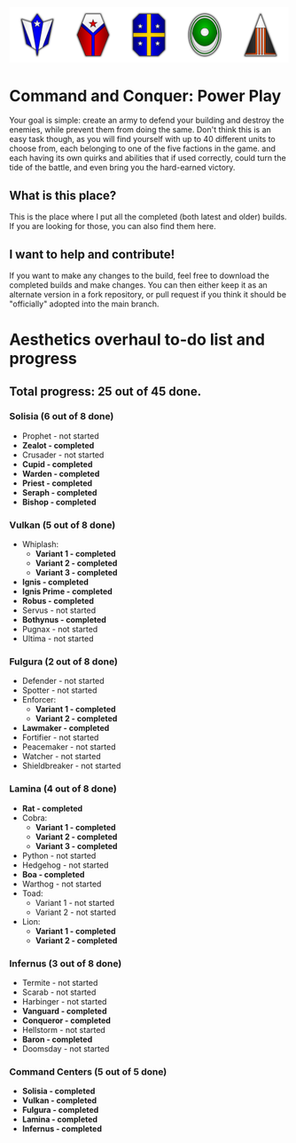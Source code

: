 ![Image](/Emblems.png)

# Command and Conquer: Power Play
Your goal is simple: create an army to defend your building and destroy the enemies, while prevent them from doing the same.
Don't think this is an easy task though, as you will find yourself with up to 40 different units to choose from, each belonging to one of the five factions in the game. and each having its own quirks and abilities that if used correctly, could turn the tide of the battle, and even bring you the hard-earned victory.

## What is this place?
This is the place where I put all the completed (both latest and older) builds. If you are looking for those, you can also find them here.

## I want to help and contribute!
If you want to make any changes to the build, feel free to download the completed builds and make changes. You can then either keep it as an alternate version in a fork repository, or pull request if you think it should be "officially" adopted into the main branch.

# Aesthetics overhaul to-do list and progress
## Total progress: 25 out of 45 done.

### Solisia (6 out of 8 done)
- Prophet - not started
- **Zealot - completed**
- Crusader - not started
- **Cupid - completed**
- **Warden - completed**
- **Priest - completed**
- **Seraph - completed**
- **Bishop - completed**
### Vulkan (5 out of 8 done)
- Whiplash:
  - **Variant 1 - completed**
  - **Variant 2 - completed**
  - **Variant 3 - completed**
- **Ignis - completed**
- **Ignis Prime - completed**
- **Robus - completed**
- Servus - not started
- **Bothynus - completed**
- Pugnax - not started
- Ultima - not started
### Fulgura (2 out of 8 done)
- Defender - not started
- Spotter - not started
- Enforcer:
  - **Variant 1 - completed**
  - **Variant 2 - completed**
- **Lawmaker - completed**
- Fortifier - not started
- Peacemaker - not started
- Watcher - not started
- Shieldbreaker - not started
### Lamina (4 out of 8 done)
- **Rat - completed**
- Cobra:
  - **Variant 1 - completed**
  - **Variant 2 - completed**
  - **Variant 3 - completed**
- Python - not started
- Hedgehog - not started
- **Boa - completed**
- Warthog - not started
- Toad:
  - Variant 1 - not started
  - Variant 2 - not started
- Lion:
  - **Variant 1 - completed**
  - **Variant 2 - completed**
### Infernus (3 out of 8 done)
- Termite - not started
- Scarab - not started
- Harbinger - not started
- **Vanguard - completed**
- **Conqueror - completed**
- Hellstorm - not started
- **Baron - completed**
- Doomsday - not started
### Command Centers (5 out of 5 done)
- **Solisia - completed**
- **Vulkan - completed**
- **Fulgura - completed**
- **Lamina - completed**
- **Infernus - completed**
